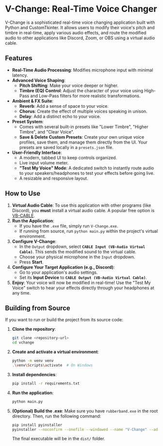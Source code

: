 # V-Change: Real-Time Voice Changer

V-Change is a sophisticated real-time voice changing application built with Python and CustomTkinter. It allows users to modify their voice's pitch and timbre in real-time, apply various audio effects, and route the modified audio to other applications like Discord, Zoom, or OBS using a virtual audio cable.

## Features

- **Real-Time Audio Processing**: Modifies microphone input with minimal latency.
- **Advanced Voice Shaping**:
  - **Pitch Shifting**: Make your voice deeper or higher.
  - **Timbre (EQ) Control**: Adjust the character of your voice using High-Pass and Low-Pass filters for more realistic transformations.
- **Ambient & FX Suite**:
  - **Reverb**: Add a sense of space to your voice.
  - **Chorus**: Create the effect of multiple voices speaking in unison.
  - **Delay**: Add a distinct echo to your voice.
- **Preset System**:
  - Comes with several built-in presets like "Lower Timbre", "Higher Timbre", and "Clear Voice".
  - **Save & Delete Custom Presets**: Create your own unique voice profiles, save them, and manage them directly from the UI. Your presets are saved locally in a `presets.json` file.
- **User-Friendly Interface**:
  - A modern, tabbed UI to keep controls organized.
  - Live input volume meter.
  - **"Test My Voice" Mode**: A dedicated switch to instantly route audio to your speakers/headphones to test your effects before going live.
  - A resizable and responsive layout.

## How to Use

1.  **Virtual Audio Cable**: To use this application with other programs (like Discord), you **must** install a virtual audio cable. A popular free option is [VB-CABLE](https://vb-audio.com/Cable/).
2.  **Run the Application**:
    - If you have the `.exe` file, simply run `V-Change.exe`.
    - If running from source, run `python main.py` within the project's virtual environment.
3.  **Configure V-Change**:
    - In the `Output` dropdown, select **`CABLE Input (VB-Audio Virtual Cable)`**. This sends the modified sound to the virtual cable.
    - Choose your physical microphone in the `Input` dropdown.
    - Press **Start**.
4.  **Configure Your Target Application (e.g., Discord)**:
    - Go to your application's audio settings.
    - Set its **Input Device** to **`CABLE Output (VB-Audio Virtual Cable)`**.
5.  **Enjoy**: Your voice will now be modified in real-time! Use the "Test My Voice" switch to hear your effects directly through your headphones at any time.

## Building from Source

If you want to run or build the project from its source code:

1.  **Clone the repository**:
    ```bash
    git clone <repository-url>
    cd vchange
    ```
2.  **Create and activate a virtual environment**:
    ```bash
    python -m venv venv
    .\venv\Scripts\activate  # On Windows
    ```
3.  **Install dependencies**:
    ```bash
    pip install -r requirements.txt
    ```
4.  **Run the application**:
    ```bash
    python main.py
    ```
5.  **(Optional) Build the .exe**:
    Make sure you have `rubberband.exe` in the root directory. Then, run the following command:
    ```bash
    pip install pyinstaller
    pyinstaller --noconfirm --onefile --windowed --name "V-Change" --add-data "rubberband.exe;." main.py
    ```
    The final executable will be in the `dist/` folder. 